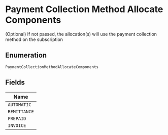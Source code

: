 
# Payment Collection Method Allocate Components

(Optional) If not passed, the allocation(s) will use the payment collection method on the subscription

## Enumeration

`PaymentCollectionMethodAllocateComponents`

## Fields

| Name |
|  --- |
| `AUTOMATIC` |
| `REMITTANCE` |
| `PREPAID` |
| `INVOICE` |

